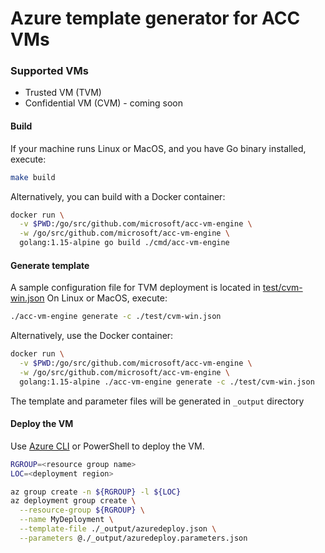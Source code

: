 # Azure template generator for ACC VMs

### Supported VMs
- Trusted VM (TVM)
- Confidential VM (CVM) - coming soon

#### Build
If your machine runs Linux or MacOS, and you have Go binary installed, execute:
```sh
make build
```
Alternatively, you can build with a Docker container:
```sh
docker run \
  -v $PWD:/go/src/github.com/microsoft/acc-vm-engine \
  -w /go/src/github.com/microsoft/acc-vm-engine \
  golang:1.15-alpine go build ./cmd/acc-vm-engine
```

#### Generate template
A sample configuration file for TVM deployment is located in [test/cvm-win.json](./test/cvm-win.json)
On Linux or MacOS, execute:
```sh
./acc-vm-engine generate -c ./test/cvm-win.json
```
Alternatively, use the Docker container:
```sh
docker run \
  -v $PWD:/go/src/github.com/microsoft/acc-vm-engine \
  -w /go/src/github.com/microsoft/acc-vm-engine \
  golang:1.15-alpine ./acc-vm-engine generate -c ./test/cvm-win.json
```
The template and parameter files will be generated in `_output` directory

#### Deploy the VM
Use [Azure CLI](https://docs.microsoft.com/en-us/cli/azure/install-azure-cli) or PowerShell to deploy the VM.

```sh
RGROUP=<resource group name>
LOC=<deployment region>

az group create -n ${RGROUP} -l ${LOC}
az deployment group create \
  --resource-group ${RGROUP} \
  --name MyDeployment \
  --template-file ./_output/azuredeploy.json \
  --parameters @./_output/azuredeploy.parameters.json
```
